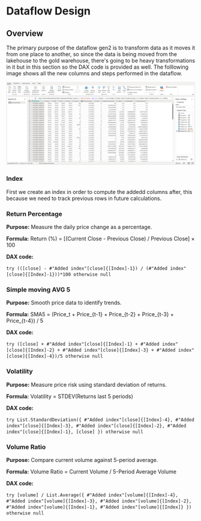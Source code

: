 # Dataflow Design

## Overview
The primary purpose of the dataflow gen2 is to transform data as it moves it from one place to another, so since the data is being moved from the lakehouse to the gold warehouse, there's going to be heavy transformations in it but in this section so the DAX code is provided as well. The folllowing image shows all the new columns and steps performed in the dataflow.

![](../Screenshots/dataflow-gen2-design.png)


### Index
First we create an index in order to compute the addedd columns after, this because we need to track previous rows in future calculations.

### Return Percentage
**Purpose:** Measure the daily price change as a percentage.

**Formula:**
Return (%) = [(Current Close - Previous Close) / Previous Close] × 100

**DAX code:**
```powerquery
try (([close] - #"Added index"[close]{[Index]-1}) / (#"Added index"[close]{[Index]-1}))*100 otherwise null
```


### Simple moving AVG 5
**Purpose:** Smooth price data to identify trends.

**Formula:**
SMA5 = (Price_t + Price_{t-1} + Price_{t-2} + Price_{t-3} + Price_{t-4}) / 5

**DAX code:**
```powerquery
try ([close] + #"Added index"[close]{[Index]-1} + #"Added index"[close]{[Index]-2} + #"Added index"[close]{[Index]-3} + #"Added index"[close]{[Index]-4})/5 otherwise null
```
### Volatility
**Purpose:** Measure price risk using standard deviation of returns.

**Formula:**
Volatility = STDEV(Returns last 5 periods)

**DAX code:**
```powerquery
try List.StandardDeviation({ #"Added index"[close]{[Index]-4}, #"Added index"[close]{[Index]-3}, #"Added index"[close]{[Index]-2}, #"Added index"[close]{[Index]-1}, [close] }) otherwise null
```

### Volume Ratio
**Purpose:** Compare current volume against 5-period average.

**Formula:**
Volume Ratio = Current Volume / 5-Period Average Volume

**DAX code:**
```powerquery
try [volume] / List.Average({ #"Added index"[volume]{[Index]-4}, #"Added index"[volume]{[Index]-3}, #"Added index"[volume]{[Index]-2}, #"Added index"[volume]{[Index]-1}, #"Added index"[volume]{[Index]} }) otherwise null
```
